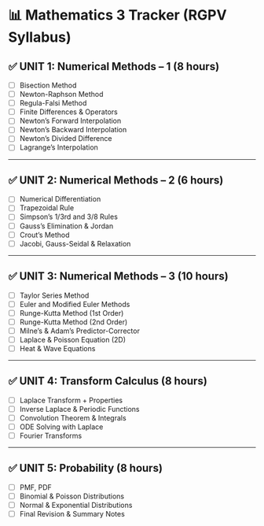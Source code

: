 # 📊 Mathematics 3 Tracker (RGPV Syllabus)

## ✅ UNIT 1: Numerical Methods – 1 (8 hours)

- [ ] Bisection Method
- [ ] Newton-Raphson Method
- [ ] Regula-Falsi Method
- [ ] Finite Differences & Operators
- [ ] Newton’s Forward Interpolation
- [ ] Newton’s Backward Interpolation
- [ ] Newton’s Divided Difference
- [ ] Lagrange’s Interpolation

---

## ✅ UNIT 2: Numerical Methods – 2 (6 hours)

- [ ] Numerical Differentiation
- [ ] Trapezoidal Rule
- [ ] Simpson’s 1/3rd and 3/8 Rules
- [ ] Gauss’s Elimination & Jordan
- [ ] Crout’s Method
- [ ] Jacobi, Gauss-Seidal & Relaxation

---

## ✅ UNIT 3: Numerical Methods – 3 (10 hours)

- [ ] Taylor Series Method
- [ ] Euler and Modified Euler Methods
- [ ] Runge-Kutta Method (1st Order)
- [ ] Runge-Kutta Method (2nd Order)
- [ ] Milne’s & Adam’s Predictor-Corrector
- [ ] Laplace & Poisson Equation (2D)
- [ ] Heat & Wave Equations

---

## ✅ UNIT 4: Transform Calculus (8 hours)

- [ ] Laplace Transform + Properties
- [ ] Inverse Laplace & Periodic Functions
- [ ] Convolution Theorem & Integrals
- [ ] ODE Solving with Laplace
- [ ] Fourier Transforms

---

## ✅ UNIT 5: Probability (8 hours)

- [ ] PMF, PDF
- [ ] Binomial & Poisson Distributions
- [ ] Normal & Exponential Distributions
- [ ] Final Revision & Summary Notes
